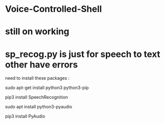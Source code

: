# Voice-Controlled-Shell
# still on working
# sp_recog.py is just for speech to text other have errors

need to install these packages :

  sudo apt-get install python3 python3-pip 
  
  pip3 install SpeechRecognition
  
  sudo apt install python3-pyaudio
  
  pip3 install PyAudio
  
  
